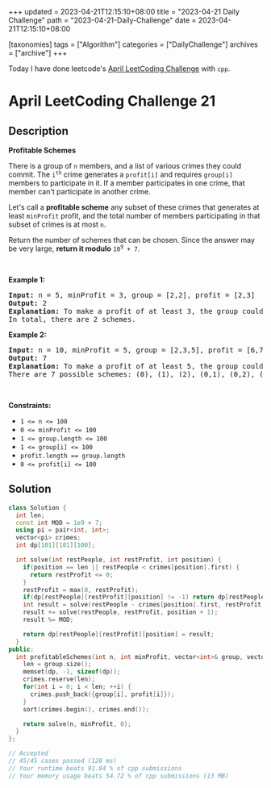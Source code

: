 +++
updated = 2023-04-21T12:15:10+08:00
title = "2023-04-21 Daily Challenge"
path = "2023-04-21-Daily-Challenge"
date = 2023-04-21T12:15:10+08:00

[taxonomies]
tags = ["Algorithm"]
categories = ["DailyChallenge"]
archives = ["archive"]
+++

Today I have done leetcode's [April LeetCoding Challenge](https://leetcode.com/problems/profitable-schemes/) with `cpp`.

<!-- more -->

# April LeetCoding Challenge 21

## Description

**Profitable Schemes**

<p>There is a group of <code>n</code> members, and a list of various crimes they could commit. The <code>i<sup>th</sup></code> crime generates a <code>profit[i]</code> and requires <code>group[i]</code> members to participate in it. If a member participates in one crime, that member can&#39;t participate in another crime.</p>

<p>Let&#39;s call a <strong>profitable scheme</strong> any subset of these crimes that generates at least <code>minProfit</code> profit, and the total number of members participating in that subset of crimes is at most <code>n</code>.</p>

<p>Return the number of schemes that can be chosen. Since the answer may be very large, <strong>return it modulo</strong> <code>10<sup>9</sup> + 7</code>.</p>

<p>&nbsp;</p>
<p><strong class="example">Example 1:</strong></p>

<pre>
<strong>Input:</strong> n = 5, minProfit = 3, group = [2,2], profit = [2,3]
<strong>Output:</strong> 2
<strong>Explanation:</strong> To make a profit of at least 3, the group could either commit crimes 0 and 1, or just crime 1.
In total, there are 2 schemes.</pre>

<p><strong class="example">Example 2:</strong></p>

<pre>
<strong>Input:</strong> n = 10, minProfit = 5, group = [2,3,5], profit = [6,7,8]
<strong>Output:</strong> 7
<strong>Explanation:</strong> To make a profit of at least 5, the group could commit any crimes, as long as they commit one.
There are 7 possible schemes: (0), (1), (2), (0,1), (0,2), (1,2), and (0,1,2).</pre>

<p>&nbsp;</p>
<p><strong>Constraints:</strong></p>

<ul>
	<li><code>1 &lt;= n &lt;= 100</code></li>
	<li><code>0 &lt;= minProfit &lt;= 100</code></li>
	<li><code>1 &lt;= group.length &lt;= 100</code></li>
	<li><code>1 &lt;= group[i] &lt;= 100</code></li>
	<li><code>profit.length == group.length</code></li>
	<li><code>0 &lt;= profit[i] &lt;= 100</code></li>
</ul>


## Solution

``` cpp
class Solution {
  int len;
  const int MOD = 1e9 + 7;
  using pi = pair<int, int>;
  vector<pi> crimes;
  int dp[101][101][100];

  int solve(int restPeople, int restProfit, int position) {
    if(position == len || restPeople < crimes[position].first) {
      return restProfit <= 0;
    }
    restProfit = max(0, restProfit);
    if(dp[restPeople][restProfit][position] != -1) return dp[restPeople][restProfit][position];
    int result = solve(restPeople - crimes[position].first, restProfit - crimes[position].second, position + 1);
    result += solve(restPeople, restProfit, position + 1);
    result %= MOD;

    return dp[restPeople][restProfit][position] = result;
  }
public:
  int profitableSchemes(int n, int minProfit, vector<int>& group, vector<int>& profit) {
    len = group.size();
    memset(dp, -1, sizeof(dp));
    crimes.reserve(len);
    for(int i = 0; i < len; ++i) {
      crimes.push_back({group[i], profit[i]});
    }
    sort(crimes.begin(), crimes.end());

    return solve(n, minProfit, 0);
  }
};

// Accepted
// 45/45 cases passed (120 ms)
// Your runtime beats 91.04 % of cpp submissions
// Your memory usage beats 54.72 % of cpp submissions (13 MB)
```
